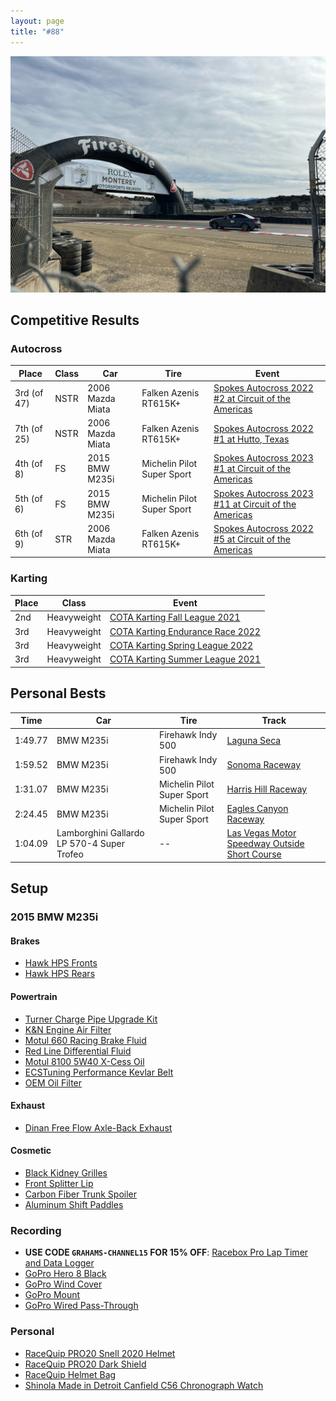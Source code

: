 ```yaml
---
layout: page
title: "#88"
---
```


![Racing](/assets/images/racing2.jpeg)

## Competitive Results

### Autocross

| Place       | Class | Car              | Tire                       | Event                                                                                                     |
| ----------- | ----- | ---------------- | -------------------------- | --------------------------------------------------------------------------------------------------------- |
| 3rd (of 47) | NSTR  | 2006 Mazda Miata | Falken Azenis RT615K+      | [Spokes Autocross 2022 #2 at Circuit of the Americas](https://www.youtube.com/watch?v=nsUCJz0uHlc)        |
| 7th (of 25) | NSTR  | 2006 Mazda Miata | Falken Azenis RT615K+      | [Spokes Autocross 2022 #1 at Hutto, Texas](https://www.youtube.com/watch?v=dZJZB_vTlR8)                   |
| 4th (of 8)  | FS    | 2015 BMW M235i   | Michelin Pilot Super Sport | [Spokes Autocross 2023 #1 at Circuit of the Americas](https://www.youtube.com/watch?v=lrYkOy3d5e4&t=180s) |
| 5th (of 6)  | FS    | 2015 BMW M235i   | Michelin Pilot Super Sport | [Spokes Autocross 2023 #11 at Circuit of the Americas](https://www.youtube.com/watch?v=dbq5YmRK8uc)       |
| 6th (of 9)  | STR   | 2006 Mazda Miata | Falken Azenis RT615K+      | [Spokes Autocross 2022 #5 at Circuit of the Americas](https://www.youtube.com/watch?v=9yHiq3Stjhk)        |

### Karting

| Place | Class       | Event                                                                                                                  |
| ----- | ----------- | ---------------------------------------------------------------------------------------------------------------------- |
| 2nd   | Heavyweight | [COTA Karting Fall League 2021](https://www.youtube.com/watch?v=ex_DCAO5hTg&list=PLBFRpq3knxCIsAOP97A7Ow7u39QOkhZfF)   |
| 3rd   | Heavyweight | [COTA Karting Endurance Race 2022](https://www.youtube.com/watch?v=InAYuCf4yA4)                                        |
| 3rd   | Heavyweight | [COTA Karting Spring League 2022](https://www.youtube.com/watch?v=q_qBtK_ZyA0&list=PLBFRpq3knxCLXptga__abtNahu7Pvtrzz) |
| 3rd   | Heavyweight | [COTA Karting Summer League 2021](https://www.youtube.com/watch?v=LLW-j7ys0HE&list=PLBFRpq3knxCJIBJJGSex-YmICr0aAobV2) |

## Personal Bests

| Time    | Car                                        | Tire                       | Track                                                                                        |
| ------- | ------------------------------------------ | -------------------------- | -------------------------------------------------------------------------------------------- |
| 1:49.77 | BMW M235i                                  | Firehawk Indy 500          | [Laguna Seca](https://www.youtube.com/watch?v=PtWdV5IlBi8)                                   |
| 1:59.52 | BMW M235i                                  | Firehawk Indy 500          | [Sonoma Raceway](https://youtu.be/nAXV3pjokEE)                                |
| 1:31.07 | BMW M235i                                  | Michelin Pilot Super Sport | [Harris Hill Raceway](https://www.youtube.com/watch?v=7CT_sJ8GK_k)                           |
| 2:24.45 | BMW M235i                                  | Michelin Pilot Super Sport | [Eagles Canyon Raceway](https://www.youtube.com/watch?v=Ojc16QPSUVg)                         |
| 1:04.09 | Lamborghini Gallardo LP 570-4 Super Trofeo | --                         | [Las Vegas Motor Speedway Outside Short Course](https://www.youtube.com/watch?v=CP7HVlMlAlM) |

## Setup

### 2015 BMW M235i

#### Brakes

- [Hawk HPS Fronts](https://amzn.to/4iq3bg6)
- [Hawk HPS Rears](https://amzn.to/4iBoLi5)

#### Powertrain

- [Turner Charge Pipe Upgrade Kit](https://www.turnermotorsport.com/p-584164-n55-hot-side-cold-side-charge-pipes-complete-kit/)
- [K&N Engine Air Filter](https://amzn.to/3J8F2Mr)
- [Motul 660 Racing Brake Fluid](https://amzn.to/3B9dXEl)
- [Red Line Differential Fluid](https://amzn.to/4iBdle7)
- [Motul 8100 5W40 X-Cess Oil](https://amzn.to/3FOLcBK)
- [ECSTuning Performance Kevlar Belt](https://www.ecstuning.com/b-ecs-parts/performance-kevlar-reinforced-belt-n55-f-chassis/8pk1390~ecs/)
- [OEM Oil Filter](https://amzn.to/4bznWDS)

#### Exhaust

- [Dinan Free Flow Axle-Back Exhaust](https://amzn.to/3mBcpP9)

#### Cosmetic

- [Black Kidney Grilles](https://amzn.to/43REWTN)
- [Front Splitter Lip](https://www.ebay.com/itm/334629015635?mkcid=16&mkevt=1&mkrid=711-127632-2357-0&ssspo=osuz1jvpspk&sssrc=4429486&ssuid=Cuazyua3Q8u&var=&widget_ver=artemis&media=COPY)
- [Carbon Fiber Trunk Spoiler](https://amzn.to/3oajG9e)
- [Aluminum Shift Paddles](https://amzn.to/3Rh4i66)

### Recording

- **USE CODE `GRAHAMS-CHANNEL15` FOR 15% OFF**: [Racebox Pro Lap Timer and Data Logger](https://www.racebox.pro/store/)
- [GoPro Hero 8 Black](https://amzn.to/41bnd8N)
- [GoPro Wind Cover](https://amzn.to/41g4HMC)
- [GoPro Mount](https://amzn.to/4fTUOIS)
- [GoPro Wired Pass-Through](https://amzn.to/4iCk5Z7)

### Personal

- [RaceQuip PRO20 Snell 2020 Helmet](https://amzn.to/41SR5W1)
- [RaceQuip PRO20 Dark Shield](https://www.amazon.com/dp/B004QMBFXE/ref=cm_sw_r_as_gl_api_gl_i_CZ2ZZS7D5YHX6V1Q2PC9?linkCode=ml2&tag=gleslie03-20)
- [RaceQuip Helmet Bag](https://amzn.to/3Y1IkI7)
- [Shinola Made in Detroit Canfield C56 Chronograph Watch](https://partners.shinola.com/grahams-channel)
